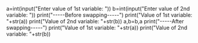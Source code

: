 a=int(input("Enter value of 1st variable: "))
b=int(input("Enter value of 2nd variable: "))
print("-----Before swapping-----")
print("Value of 1st variable: "+str(a))
print("Value of 2nd variable: "+str(b))
a,b=b,a
print("-----After swapping-----")
print("Value of 1st variable: "+str(a))
print("Value of 2nd variable: "+str(b))
